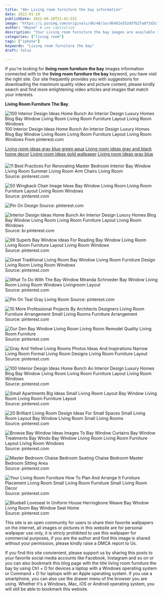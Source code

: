 ```yaml
---
title: "46+ Living room furniture the bay information"
date: 2022-01-19
publishDate: 2022-06-20T21:42:55Z
image: "https://i.pinimg.com/originals/d6/48/1e/d6481e552ddfb2fa073d3cf584f3798a.jpg"
author: "Wayne" # use capitalize
description: "Your Living room furniture the bay images are available in this site. Living room furniture the bay are a topic that is being searched for and liked by netizens now. You can Download the Living room furniture the bay files here. Find and Download all free vectors."
categories: ["living room"]
tags: ["iphone"]
keywords: "Living room furniture the bay"
draft: false

---
```


If you're looking for **living room furniture the bay** images information connected with to the **living room furniture the bay** keyword, you have visit the right  site.  Our site frequently  provides you with  suggestions  for downloading  the maximum  quality video and picture  content, please kindly search and find more enlightening video articles and images  that match your interests.

**Living Room Furniture The Bay**. 

![100 Interior Design Ideas Home Bunch An Interior Design Luxury Homes Blog Bay Window Living Room Living Room Furniture Layout Living Room Windows](https://i.pinimg.com/originals/f5/e2/d0/f5e2d000fc4617282556919476f26bc3.jpg "100 Interior Design Ideas Home Bunch An Interior Design Luxury Homes Blog Bay Window Living Room Living Room Furniture Layout Living Room Windows")
100 Interior Design Ideas Home Bunch An Interior Design Luxury Homes Blog Bay Window Living Room Living Room Furniture Layout Living Room Windows From pinterest.com

[Living room ideas gray blue green aqua](/living-room-ideas-gray-blue-green-aqua/)
[Living room ideas gray and black home decor](/living-room-ideas-gray-and-black-home-decor/)
[Living room ideas gold wallpaper](/living-room-ideas-gold-wallpaper/)
[Living room ideas gray blue](/living-room-ideas-gray-blue/)



### 

 


![11 Best Practices For Renovating Master Bedroom Interior Bay Window Living Room Summer Living Room Arm Chairs Living Room](https://i.pinimg.com/originals/37/0a/09/370a09b2de57effec857672fd203939b.jpg "11 Best Practices For Renovating Master Bedroom Interior Bay Window Living Room Summer Living Room Arm Chairs Living Room")
Source: pinterest.com

 

![50 Wingback Chair Image Ideas Bay Window Living Room Living Room Furniture Layout Living Room Windows](https://i.pinimg.com/564x/73/a7/67/73a7671e3e2fcb4ecf6cebd463d4e393.jpg "50 Wingback Chair Image Ideas Bay Window Living Room Living Room Furniture Layout Living Room Windows")
Source: pinterest.com

 

![Pin On Design](https://i.pinimg.com/originals/bf/cf/e6/bfcfe611d0225489302bed51aa49aa56.jpg "Pin On Design")
Source: pinterest.com

 

![Interior Design Ideas Home Bunch An Interior Design Luxury Homes Blog Bay Window Living Room Living Room Furniture Layout Living Room Windows](https://i.pinimg.com/originals/b1/4a/2b/b14a2b6e971f7b474e0b3372332b770f.jpg "Interior Design Ideas Home Bunch An Interior Design Luxury Homes Blog Bay Window Living Room Living Room Furniture Layout Living Room Windows")
Source: br.pinterest.com

 

![99 Superb Bay Window Ideas For Reading Bay Window Living Room Living Room Furniture Layout Living Room Windows](https://i.pinimg.com/564x/6d/17/cf/6d17cf354fa4dcd1f5b29ac7f6a5e5c8.jpg "99 Superb Bay Window Ideas For Reading Bay Window Living Room Living Room Furniture Layout Living Room Windows")
Source: pinterest.com

 

![Great Traditional Living Room Bay Window Living Room Furniture Design Living Room Living Room Windows](https://i.pinimg.com/originals/50/69/6d/50696dd95d209810205183b4ae1d0fa5.jpg "Great Traditional Living Room Bay Window Living Room Furniture Design Living Room Living Room Windows")
Source: pinterest.com

 

![What To Do With The Bay Window Miranda Schroeder Bay Window Living Room Living Room Windows Livingroom Layout](https://i.pinimg.com/originals/de/13/dd/de13dd3d651398a0415b6ca754eb142b.jpg "What To Do With The Bay Window Miranda Schroeder Bay Window Living Room Living Room Windows Livingroom Layout")
Source: pinterest.com

 

![Pin On Teal Gray Living Room](https://i.pinimg.com/originals/b6/e9/fe/b6e9feead501b14b30fd22c787a4b52a.jpg "Pin On Teal Gray Living Room")
Source: pinterest.com

 

![10 More Professional Projects By Architects Designers Living Room Furniture Arrangement Small Living Rooms Furniture Arrangement](https://i.pinimg.com/originals/6e/20/33/6e2033079c17eacdfaf89ea0c8265ace.jpg "10 More Professional Projects By Architects Designers Living Room Furniture Arrangement Small Living Rooms Furniture Arrangement")
Source: pinterest.com

 

![Our Den Bay Window Living Room Living Room Remodel Quality Living Room Furniture](https://i.pinimg.com/originals/23/9a/91/239a91d53da6b10fd6da8c471c37f94f.jpg "Our Den Bay Window Living Room Living Room Remodel Quality Living Room Furniture")
Source: pinterest.com

 

![Gray And Yellow Living Rooms Photos Ideas And Inspirations Narrow Living Room Formal Living Room Designs Living Room Furniture Layout](https://i.pinimg.com/474x/c1/e1/f9/c1e1f9c989bba8fe2f47b50d1b77da3e.jpg "Gray And Yellow Living Rooms Photos Ideas And Inspirations Narrow Living Room Formal Living Room Designs Living Room Furniture Layout")
Source: pinterest.com

 

![100 Interior Design Ideas Home Bunch An Interior Design Luxury Homes Blog Bay Window Living Room Living Room Furniture Layout Living Room Windows](https://i.pinimg.com/originals/f5/e2/d0/f5e2d000fc4617282556919476f26bc3.jpg "100 Interior Design Ideas Home Bunch An Interior Design Luxury Homes Blog Bay Window Living Room Living Room Furniture Layout Living Room Windows")
Source: pinterest.com

 

![Small Apartments Big Ideas Small Living Room Layout Bay Window Living Room Living Room Furniture Layout](https://i.pinimg.com/736x/83/61/cd/8361cd1ef3e503c72cdaf24754fb6890.jpg "Small Apartments Big Ideas Small Living Room Layout Bay Window Living Room Living Room Furniture Layout")
Source: pinterest.com

 

![20 Brilliant Living Room Design Ideas For Small Spaces Small Living Room Layout Bay Window Living Room Small Living Rooms](https://i.pinimg.com/564x/0d/e3/f1/0de3f114456c539109450b887226ba31.jpg "20 Brilliant Living Room Design Ideas For Small Spaces Small Living Room Layout Bay Window Living Room Small Living Rooms")
Source: pinterest.com

 

![Browse Bay Window Ideas Images To Bay Window Curtains Bay Window Treatments Bay Windo Bay Window Living Room Living Room Furniture Layout Living Room Windows](https://i.pinimg.com/736x/3f/73/45/3f7345961b55d67937855fb1b8adba8e.jpg "Browse Bay Window Ideas Images To Bay Window Curtains Bay Window Treatments Bay Windo Bay Window Living Room Living Room Furniture Layout Living Room Windows")
Source: pinterest.com

 

![Master Bedroom Chaise Bedroom Seating Chaise Bedroom Master Bedroom Sitting Area](https://i.pinimg.com/originals/90/ae/98/90ae98a00978306e984a9a89e58509aa.jpg "Master Bedroom Chaise Bedroom Seating Chaise Bedroom Master Bedroom Sitting Area")
Source: pinterest.com

 

![Your Living Room Furniture How To Plan And Arrange It Furniture Placement Living Room Small Living Room Furniture Small Living Room Decor](https://i.pinimg.com/736x/8e/d6/54/8ed654dfffc2509017302ac1b8ccc556--formal-living-rooms-small-living-rooms.jpg "Your Living Room Furniture How To Plan And Arrange It Furniture Placement Living Room Small Living Room Furniture Small Living Room Decor")
Source: pinterest.com

 

![Bluebell Loveseat In Uniform House Herringbone Weave Bay Window Living Room Bay Window Seat Home](https://i.pinimg.com/originals/d6/48/1e/d6481e552ddfb2fa073d3cf584f3798a.jpg "Bluebell Loveseat In Uniform House Herringbone Weave Bay Window Living Room Bay Window Seat Home")
Source: pinterest.com

 

This site is an open community for users to share their favorite wallpapers on the internet, all images or pictures in this website are for personal wallpaper use only, it is stricly prohibited to use this wallpaper for commercial purposes, if you are the author and find this image is shared without your permission, please kindly raise a DMCA report to Us.

If you find this site convienient, please support us by sharing this posts to your favorite social media accounts like Facebook, Instagram and so on or you can also bookmark this blog page with the title living room furniture the bay by using Ctrl + D for devices a laptop with a Windows operating system or Command + D for laptops with an Apple operating system. If you use a smartphone, you can also use the drawer menu of the browser you are using. Whether it's a Windows, Mac, iOS or Android operating system, you will still be able to bookmark this website.
